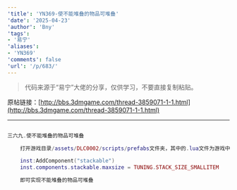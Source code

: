 ```yaml
---
'title': 'YN369-使不能堆叠的物品可堆叠'
'date': '2025-04-23'
'author': 'Bny'
'tags':
- '易宁'
'aliases':
- 'YN369'
'comments': false
'url': '/p/683/'
---
```


> 代码来源于“易宁”大佬的分享，仅供学习，不要直接复制粘贴。

原帖链接：[http://bbs.3dmgame.com/thread-3859071-1-1.html](http://bbs.3dmgame.com/thread-3859071-1-1.html)

---

```lua  

三六九.使不能堆叠的物品可堆叠

	打开游戏目录/assets/DLC0002/scripts/prefabs文件夹，其中的.lua文件为游戏中的物品。举例让牛角可堆叠：用MT管理器打开游戏目录/assets/scripts/prefabs/horn.lua文件，在inst:AddComponent("inspectable")的下一行插入以下内容：

	inst:AddComponent("stackable")
	inst.components.stackable.maxsize = TUNING.STACK_SIZE_SMALLITEM

	即可实现不能堆叠的物品可堆叠

```  

